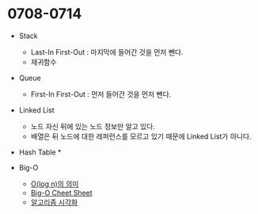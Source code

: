 # 0708-0714

* Stack
    * Last-In First-Out : 마지막에 들어간 것을 먼저 뺀다.
    * 재귀함수

* Queue
    * First-In First-Out : 먼저 들어간 것을 먼저 뺀다.

* Linked List
    * 노드 자신 뒤에 있는 노드 정보만 알고 있다.
    * 배열은 뒤 노드에 대한 레퍼런스를 모르고 있기 때문에 Linked List가 아니다.

* Hash Table
    * 


* Big-O
    * [O(log n)의 의미](https://hackernoon.com/what-does-the-time-complexity-o-log-n-actually-mean-45f94bb5bfbf)
    * [Big-O Cheet Sheet](http://bigocheatsheet.com/)
    * [알고리즘 시각화](https://visualgo.net/en)